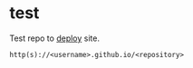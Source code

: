 # test
Test repo to [deploy](https://docs.github.com/en/pages/getting-started-with-github-pages/about-github-pages) site.

```http(s)://<username>.github.io/<repository>```
